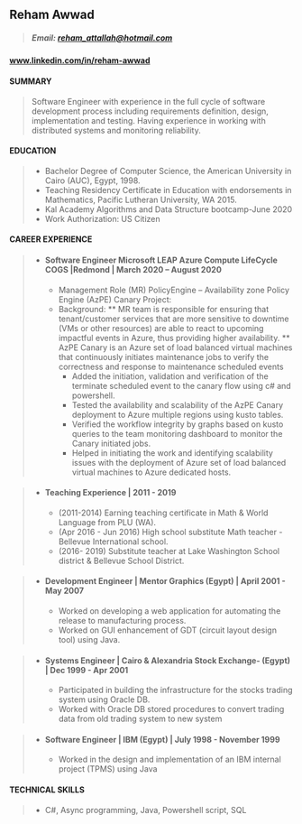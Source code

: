 ## Reham Awwad
 
> ##### Email: reham_attallah@hotmail.com
#### www.linkedin.com/in/reham-awwad
#### SUMMARY
>   Software Engineer with experience in the full cycle of software development process including requirements
>   definition, design, implementation and testing. Having experience in working with distributed systems and
>   monitoring reliability.
#### EDUCATION
>  * Bachelor Degree of Computer Science, the American University in Cairo (AUC), Egypt, 1998.
>  * Teaching Residency Certificate in Education with endorsements in Mathematics, Pacific Lutheran
University, WA 2015.
>  * Kal Academy Algorithms and Data Structure bootcamp-June 2020  
>  * Work Authorization: US Citizen
#### CAREER EXPERIENCE
> * #### Software Engineer Microsoft LEAP Azure Compute LifeCycle COGS |Redmond | March 2020 – August 2020
>   * Management Role (MR) PolicyEngine – Availability zone Policy Engine (AzPE) Canary Project:
>   * Background:
>   ** MR team is responsible for ensuring that tenant/customer services that are more sensitive to downtime (VMs or other resources) 
    are able to react to upcoming impactful events in Azure, thus providing higher availability.
>   ** AzPE Canary is an Azure set of load balanced virtual machines that continuously initiates maintenance jobs to verify the correctness and response 
    to maintenance scheduled events 
>     * Added the initiation, validation and verification of the terminate scheduled event to the canary flow using c# and powershell.
>     * Tested the availability and scalability of the AzPE Canary deployment to Azure multiple regions using kusto tables.
>     * Verified the workflow integrity by graphs based on kusto queries to the team monitoring dashboard to monitor the Canary initiated jobs.
>     * Helped in initiating the work and identifying scalability issues with the deployment  of Azure set of load balanced virtual machines to Azure dedicated hosts.


> * #### Teaching Experience | 2011 - 2019
>     * (2011-2014) Earning teaching certificate in Math & World Language from PLU (WA).
>     * (Apr 2016 - Jun 2016) High school substitute Math teacher - Bellevue International school.
>     * (2016- 2019) Substitute teacher at Lake Washington School district & Bellevue School District.

> * #### Development Engineer | Mentor Graphics (Egypt) | April 2001 - May 2007
>     * Worked on developing a web application for automating the release to manufacturing process.
>     * Worked on GUI enhancement of GDT (circuit layout design tool) using Java.

> * #### Systems Engineer | Cairo & Alexandria Stock Exchange- (Egypt) | Dec 1999 - Apr 2001
>     * Participated in building the infrastructure for the stocks trading system using Oracle DB.
>     * Worked with Oracle DB stored procedures to convert trading data from old trading system to new system 

> * #### Software Engineer | IBM (Egypt) | July 1998 - November 1999
>     * Worked in the design and implementation of an IBM internal project (TPMS) using Java

#### TECHNICAL SKILLS
  >    *  C#, Async programming, Java, Powershell script, SQL
 
